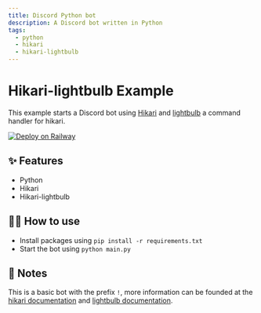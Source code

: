 ```yaml
---
title: Discord Python bot
description: A Discord bot written in Python
tags:
  - python
  - hikari
  - hikari-lightbulb
---
```


# Hikari-lightbulb Example

This example starts a Discord bot using [Hikari](https://www.hikari-py.dev) and [lightbulb](https://hikari-lightbulb.readthedocs.io) a command handler for hikari.

[![Deploy on Railway](https://railway.app/button.svg)](https://railway.app/new/template/4ObR2I?referralCode=acey)

## ✨ Features

- Python
- Hikari
- Hikari-lightbulb

## 💁‍♀️ How to use

- Install packages using `pip install -r requirements.txt`
- Start the bot using `python main.py`

## 📝 Notes

This is a basic bot with the prefix `!`, more information can be founded at the [hikari documentation](https://www.hikari-py.dev/hikari/index.html) and [lightbulb documentation](https://lightbulb.readthedocs.io).
